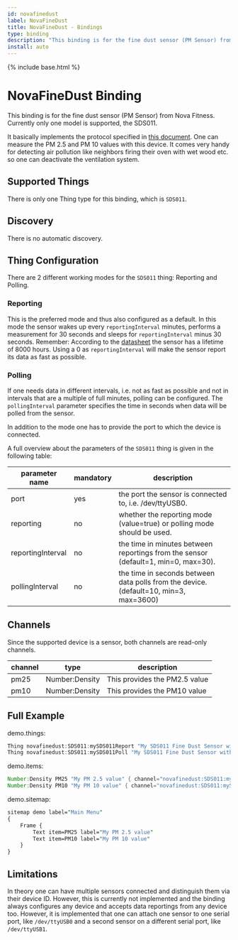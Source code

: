 ```yaml
---
id: novafinedust
label: NovaFineDust
title: NovaFineDust - Bindings
type: binding
description: "This binding is for the fine dust sensor (PM Sensor) from Nova Fitness."
install: auto
---
```


<!-- Attention authors: Do not edit directly. Please add your changes to the appropriate source repository -->

{% include base.html %}

# NovaFineDust Binding

This binding is for the fine dust sensor (PM Sensor) from Nova Fitness.
Currently only one model is supported, the SDS011.

It basically implements the protocol specified in [this document](https://cdn.sparkfun.com/assets/parts/1/2/2/7/5/Laser_Dust_Sensor_Control_Protocol_V1.3.pdf).
One can measure the PM 2.5 and PM 10 values with this device.
It comes very handy for detecting air pollution like neighbors firing their oven with wet wood etc. so one can deactivate the ventilation system.

## Supported Things

There is only one Thing type for this binding, which is `SDS011`.

## Discovery

There is no automatic discovery.

## Thing Configuration

There are 2 different working modes for the `SDS011` thing: Reporting and Polling.

### Reporting

This is the preferred mode and thus also configured as a default.
In this mode the sensor wakes up every `reportingInterval` minutes, performs a measurement for 30 seconds and sleeps for `reportingInterval` minus 30 seconds.
Remember: According to the [datasheet](https://www-sd-nf.oss-cn-beijing.aliyuncs.com/%E5%AE%98%E7%BD%91%E4%B8%8B%E8%BD%BD/SDS011%20laser%20PM2.5%20sensor%20specification-V1.4.pdf) the sensor has a lifetime of 8000 hours. Using a 0 as `reportingInterval` will make the sensor report its data as fast as possible.

### Polling

If one needs data in different intervals, i.e. not as fast as possible and not in intervals that are a multiple of full minutes, polling can be configured.
The `pollingInterval` parameter specifies the time in seconds when data will be polled from the sensor.

In addition to the mode one has to provide the port to which the device is connected.

A full overview about the parameters of the `SDS011` thing is given in the following table:

| parameter name    | mandatory | description                                                                           |
|-------------------|-----------|---------------------------------------------------------------------------------------|
| port              | yes       | the port the sensor is connected to, i.e. /dev/ttyUSB0.                              |
| reporting         | no        | whether the reporting mode (value=true) or polling mode should be used.               |
| reportingInterval | no        | the time in minutes between reportings from the sensor (default=1, min=0, max=30).    |
| pollingInterval   | no        | the time in seconds between data polls from the device. (default=10, min=3, max=3600) |

## Channels

Since the supported device is a sensor, both channels are read-only channels.

| channel  | type           | description                   |
|----------|----------------|-------------------------------|
| pm25     | Number:Density | This provides the PM2.5 value |
| pm10     | Number:Density | This provides the PM10 value  |

## Full Example

demo.things:

```java
Thing novafinedust:SDS011:mySDS011Report "My SDS011 Fine Dust Sensor with reporting" [ port="/dev/ttyUSB0", reporting=true, reportingInterval=1 ]
Thing novafinedust:SDS011:mySDS011Poll "My SDS011 Fine Dust Sensor with polling" [ port="/dev/ttyUSB0", reporting=false, pollingInterval=10 ]
```

demo.items:

```java
Number:Density PM25 "My PM 2.5 value" { channel="novafinedust:SDS011:mySDS011Report:pm25" }
Number:Density PM10 "My PM 10 value" { channel="novafinedust:SDS011:mySDS011Report:pm10" }
```

demo.sitemap:

```perl
sitemap demo label="Main Menu"
{
    Frame {
        Text item=PM25 label="My PM 2.5 value"
        Text item=PM10 label="My PM 10 value"
    }
}
```

## Limitations

In theory one can have multiple sensors connected and distinguish them via their device ID. However, this is currently not implemented and the binding always configures any device and accepts data reportings from any device too.
However, it is implemented that one can attach one sensor to one serial port, like `/dev/ttyUSB0` and a second sensor on a different serial port, like `/dev/ttyUSB1`.
